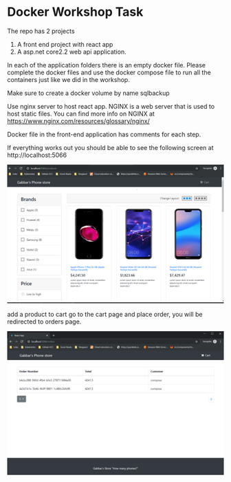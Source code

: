 # Docker Workshop Task
The repo has 2 projects 
 1. A front end project with react app 
 2. A asp.net core2.2 web api application. 
 
In each of the application folders there is an empty docker file. 
Please complete the docker files and use the docker compose file to run all the containers just like we did in the workshop.

Make sure to create a docker volume by name sqlbackup

Use nginx server to host react app. NGINX is a web server that is used to host static files.
You can find more info on NGINX at https://www.nginx.com/resources/glossary/nginx/

Docker file in the front-end application has comments for each step.    

If everything works out you should be able to see the following screen at http://localhost:5066

![Image description](https://github.com/dheeraj-blinds/docker-Task/blob/master/gabbar-front-end.PNG)

add a product to cart go to the cart page and place order, you will be redirected to orders page.

![result](https://github.com/dheeraj-blinds/docker-Task/blob/master/orderls-list.PNG)

